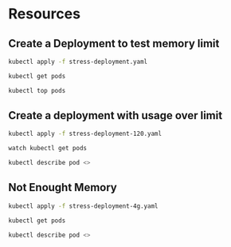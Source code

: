 # Resources

## Create a Deployment to test memory limit

```bash
kubectl apply -f stress-deployment.yaml

kubectl get pods 

kubectl top pods

```

## Create a deployment with usage over limit

```bash
kubectl apply -f stress-deployment-120.yaml

watch kubectl get pods 

kubectl describe pod <>

```

## Not Enought Memory


```bash
kubectl apply -f stress-deployment-4g.yaml

kubectl get pods 

kubectl describe pod <>

```